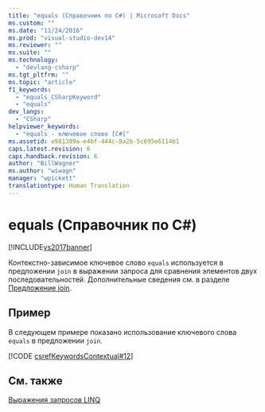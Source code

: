 ```yaml
---
title: "equals (Справочник по C#) | Microsoft Docs"
ms.custom: ""
ms.date: "11/24/2016"
ms.prod: "visual-studio-dev14"
ms.reviewer: ""
ms.suite: ""
ms.technology: 
  - "devlang-csharp"
ms.tgt_pltfrm: ""
ms.topic: "article"
f1_keywords: 
  - "equals_CSharpKeyword"
  - "equals"
dev_langs: 
  - "CSharp"
helpviewer_keywords: 
  - "equals - ключевое слово [C#]"
ms.assetid: e981309a-e4bf-444c-8a2b-5c695e6114b1
caps.latest.revision: 6
caps.handback.revision: 6
author: "BillWagner"
ms.author: "wiwagn"
manager: "wpickett"
translationtype: Human Translation
---
```

# equals (Справочник по C#)
[!INCLUDE[vs2017banner](../../../csharp/includes/vs2017banner.md)]

Контекстно\-зависимое ключевое слово `equals` используется в предложении `join` в выражении запроса для сравнения элементов двух последовательностей.  Дополнительные сведения см. в разделе [Предложение join](../../../csharp/language-reference/keywords/join-clause.md).  
  
## Пример  
 В следующем примере показано использование ключевого слова `equals` в предложении `join`.  
  
 [!CODE [csrefKeywordsContextual#12](../CodeSnippet/VS_Snippets_VBCSharp/csrefKeywordsContextual#12)]  
  
## См. также  
 [Выражения запросов LINQ](../../../csharp/programming-guide/linq-query-expressions/index.md)
